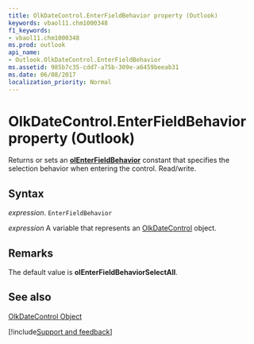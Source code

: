 ```yaml
---
title: OlkDateControl.EnterFieldBehavior property (Outlook)
keywords: vbaol11.chm1000348
f1_keywords:
- vbaol11.chm1000348
ms.prod: outlook
api_name:
- Outlook.OlkDateControl.EnterFieldBehavior
ms.assetid: 985b7c35-cdd7-a75b-309e-a6459beeab31
ms.date: 06/08/2017
localization_priority: Normal
---
```



# OlkDateControl.EnterFieldBehavior property (Outlook)

Returns or sets an  **[olEnterFieldBehavior](Outlook.OlEnterFieldBehavior.md)** constant that specifies the selection behavior when entering the control. Read/write.


## Syntax

_expression_. `EnterFieldBehavior`

_expression_ A variable that represents an [OlkDateControl](Outlook.OlkDateControl.md) object.


## Remarks

The default value is  **olEnterFieldBehaviorSelectAll**.


## See also


[OlkDateControl Object](Outlook.OlkDateControl.md)

[!include[Support and feedback](~/includes/feedback-boilerplate.md)]